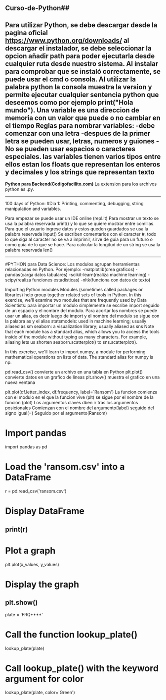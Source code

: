 ## Curso-de-Python##

Para utilizar Python, se debe descargar desde la pagina oficial https://www.python.org/downloads/
al descargar el instalador, se debe seleccionar la opcion añadir path para poder ejecutarla desde cualquier ruta desde nuestro sistema. Al instalar para 
comprobar que se instaló correctamente, se puede usar el cmd o consola. Al utilizar la palabra python la consola muestra la version y permite ejecutar 
cualquier sentencia python que deseemos como por ejemplo print("Hola mundo").
Una variable es una direccion de memoria con un valor que puede o no cambiar en el tiempo
Reglas para nombrar variables:
-debe comenzar con una letra
-despues de la primer letra se pueden usar, letras, numeros y guiones
-No se pueden usar espacios o caracteres especiales.
las variables tienen varios tipos entre ellos estan los floats que representan los enteros y decimales y los strings que representan texto
--------------------------------------------------------------------------------------------------------------------------------------------------------------------
**Python para Backend(Codigofacilito.com)**
La extension para los archivos python es .py.

--------------------------------------------------------------------------------------------------------------------------------------------------------------------

100 days of Python:
#Dia 1: Printing, commenting, debugging, string manipulation and variables.

Para empezar se puede usar un IDE online (repl.it)
Para mostrar un texto se usa la palabra reservada print() y lo que se quiere mostrar entre comillas.
Para que el usuario ingrese datos y estos queden guardados se usa la palabra reservada input()
Se escriben comentarios con el caracter #, todo lo que siga al caracter no se va a imprimir, sirve de guia para un futuro o como guia de lo que se hace.
Para calcular la longitud de un string se usa la palabra reservada len()

--------------------------------------------------------------------------------------------------------------------------------------------------------------------

#PYTHON para Data Science:
Los modulos agrupan herramientas relacionadas en Python. Por ejemplo:
-matplotlib(crea graficos)
-pandas(carga datos tabulares)
-scikit-learn(realiza machine learning)
-scipy(realiza funciones estadisticas)
-nltk(funciona con datos de texto)

Importing Python modules
Modules (sometimes called packages or libraries) help group together related sets of tools in Python. In this exercise, we'll examine two modules that are 
frequently used by Data Scientists:
para importar un modulo simplemente se escribe import seguido de un espacio y el nombre del modulo.
Para acortar los nombres se puede usar un alias, es decir luego de import y el nombre del modulo se sigue con la palabra as y el alias
statsmodels: used in machine learning; usually aliased as sm
seaborn: a visualization library; usually aliased as sns
Note that each module has a standard alias, which allows you to access the tools inside of the module without typing as many characters. For example, 
aliasing lets us
shorten seaborn.scatterplot() to sns.scatterplot().

In this exercise, we'll learn to import numpy, a module for performing mathematical operations on lists of data. The standard alias for numpy is np.

pd.read_csv() convierte un archivo en una tabla en Python
plt.plot() convierte datos en un grafico de lineas
plt.show() muestra el grafico en una nueva ventana

plt.plot(df.letter_index, df.frequency, label=`Ransom')
La funcion comienza con el modulo en el que la funcion vive (plt)
se sigue por el nombre de la funcion (plot)
Los argumentos claves dben ir tras los argumentos posicionales
Comienzan con el nombre del argumento(label) seguido del signo igual(=)
Seguido por el argumento(Ransom)
# Import pandas
import pandas as pd

# Load the 'ransom.csv' into a DataFrame
r = pd.read_csv('ransom.csv')

# Display DataFrame
print(r)
-------------------
# Plot a graph
plt.plot(x_values, y_values)

# Display the graph
plt.show()
----------------------
plate = 'FRQ****'

# Call the function lookup_plate()
lookup_plate(plate)

# Call lookup_plate() with the keyword argument for color
lookup_plate(plate, color='Green')
